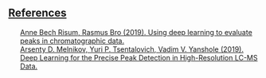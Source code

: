 <h2><u>References</u></h2>
<ul type="none">
    <a href="https://www.researchgate.net/publication/333266782_Using_deep_learning_to_evaluate_peaks_in_chromatographic_data">Anne Bech Risum, Rasmus Bro (2019). Using deep learning to evaluate peaks in chromatographic data.</a><br>
    <a href="https://www.youtube.com/watch?v=sxt5rxF_PdI">Arsenty D. Melnikov, Yuri P. Tsentalovich, Vadim V. Yanshole (2019). Deep Learning for the Precise Peak Detection in High-Resolution LC-MS Data.</a><br>
</ul>